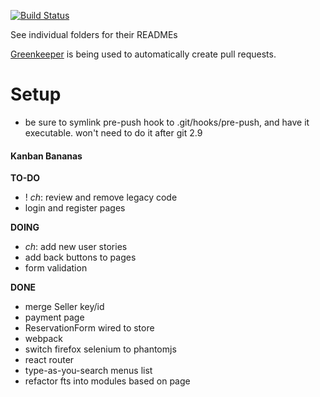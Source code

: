 [![Build Status](https://travis-ci.org/conradho/examplejs.svg?branch=master)](https://travis-ci.org/conradho/examplejs)

See individual folders for their READMEs


[Greenkeeper](https://greenkeeper.io/) is being used to automatically create pull requests.

# Setup
- be sure to symlink pre-push hook to .git/hooks/pre-push, and have it executable. won't need to do it after git 2.9


#### Kanban Bananas
**TO-DO**
- ! _ch_: review and remove legacy code
- login and register pages


**DOING**
- _ch_: add new user stories
- add back buttons to pages
- form validation


**DONE**
- merge Seller key/id  
- payment page
- ReservationForm wired to store 
- webpack
- switch firefox selenium to phantomjs
- react router
- type-as-you-search menus list
- refactor fts into modules based on page
